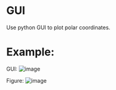 # GUI
Use python GUI to plot polar coordinates.

# Example:
GUI:
![image](https://user-images.githubusercontent.com/70331848/126342526-9fe77fcb-6856-4398-a6de-4e02c5c7f612.png)

Figure:
![image](https://user-images.githubusercontent.com/70331848/126342784-6e7d6616-e409-4682-89f8-3b1869ded5d9.png)
